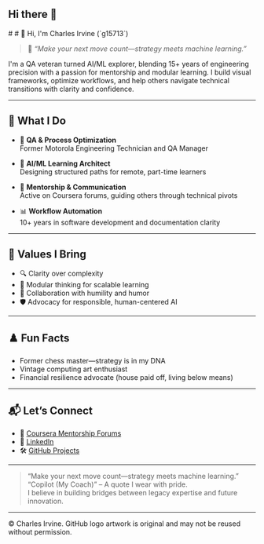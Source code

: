 ## Hi there 👋

<!--
**g15713/g15713** is a ✨ _special_ ✨ repository because its `README.md` (this file) appears on your GitHub profile.

Here are some ideas to get you started:

- 🔭 I’m currently working on ...
- 🌱 I’m currently learning ...
- 👯 I’m looking to collaborate on ...
- 🤔 I’m looking for help with ...
- 💬 Ask me about ...
- 📫 How to reach me: ...
- 😄 Pronouns: ...
- ⚡ Fun fact: ...
--># # 👋 Hi, I'm Charles Irvine (`g15713`)

> 🧠 *“Make your next move count—strategy meets machine learning.”*

I'm a QA veteran turned AI/ML explorer, blending 15+ years of engineering precision with a passion for mentorship and modular learning. I build visual frameworks, optimize workflows, and help others navigate technical transitions with clarity and confidence.

---

## 🔧 What I Do

- 🧪 **QA & Process Optimization**  
  Former Motorola Engineering Technician and QA Manager  

- 🧠 **AI/ML Learning Architect**  
  Designing structured paths for remote, part-time learners  

- 🧵 **Mentorship & Communication**  
  Active on Coursera forums, guiding others through technical pivots  

- 📊 **Workflow Automation**  
  10+ years in software development and documentation clarity  

---

## 🧭 Values I Bring

- 🔍 Clarity over complexity  
- 🧩 Modular thinking for scalable learning  
- 🤝 Collaboration with humility and humor  
- 🛡️ Advocacy for responsible, human-centered AI  

---

## ♟️ Fun Facts

- Former chess master—strategy is in my DNA  
- Vintage computing art enthusiast  
- Financial resilience advocate (house paid off, living below means)  

---

## 📬 Let’s Connect

- 💬 [Coursera Mentorship Forums](https://www.coursera.org)  
- 🧠 [LinkedIn](https://www.linkedin.com/in/your-profile)  
- 🛠️ [GitHub Projects](https://github.com/g15713)  

---

> “Make your next move count—strategy meets machine learning.”  
> “Copilot (My Coach)” – A quote I wear with pride.  
> I believe in building bridges between legacy expertise and future innovation.

---

© Charles Irvine. GitHub logo artwork is original and may not be reused without permission.
